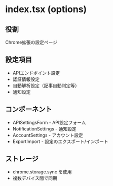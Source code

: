 # index.tsx (options)

## 役割
Chrome拡張の設定ページ

## 設定項目
- APIエンドポイント設定
- 認証情報設定
- 自動解析設定（記事自動判定等）
- 通知設定

## コンポーネント
- APISettingsForm - API設定フォーム
- NotificationSettings - 通知設定
- AccountSettings - アカウント設定
- ExportImport - 設定のエクスポート/インポート

## ストレージ
- chrome.storage.sync を使用
- 複数デバイス間で同期